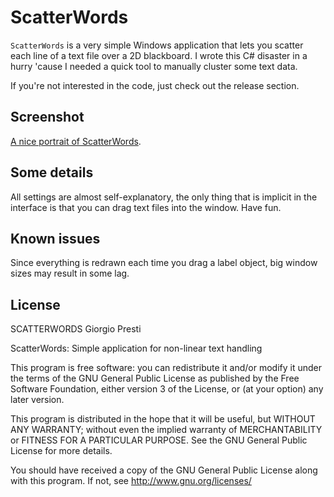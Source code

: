 # ScatterWords

`ScatterWords` is a very simple Windows application that lets you scatter each line of a text file over a 2D blackboard. I wrote this C# disaster in a hurry 'cause I needed a quick tool to manually cluster some text data.

If you're not interested in the code, just check out the release section.

## Screenshot

[A nice portrait of ScatterWords](https://github.com/Kuig/ScatterWords/blob/master/Snapshot.PNG).

## Some details

All settings are almost self-explanatory, the only thing that is implicit in the interface is that you can drag text files into the window. Have fun.

## Known issues

Since everything is redrawn each time you drag a label object, big window sizes may result in some lag.

## License

SCATTERWORDS
Giorgio Presti

ScatterWords: Simple application for non-linear text handling

This program is free software: you can redistribute it and/or modify
it under the terms of the GNU General Public License as published by
the Free Software Foundation, either version 3 of the License, or
(at your option) any later version.

This program is distributed in the hope that it will be useful,
but WITHOUT ANY WARRANTY; without even the implied warranty of
MERCHANTABILITY or FITNESS FOR A PARTICULAR PURPOSE.  See the
GNU General Public License for more details.

You should have received a copy of the GNU General Public License
along with this program.  If not, see <http://www.gnu.org/licenses/>
